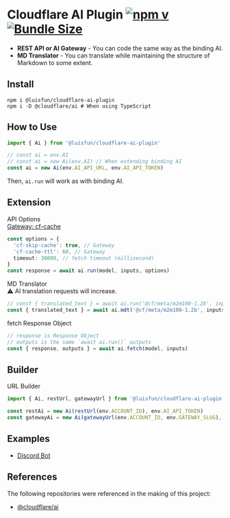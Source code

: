 # Cloudflare AI Plugin [![npm v](https://img.shields.io/npm/v/@luisfun/cloudflare-ai-plugin)](https://www.npmjs.com/package/@luisfun/cloudflare-ai-plugin) [![Bundle Size](https://img.shields.io/bundlephobia/min/@luisfun/cloudflare-ai-plugin)](https://bundlephobia.com/package/@luisfun/cloudflare-ai-plugin)

- **REST API or AI Gateway** - You can code the same way as the binding AI.
- **MD Translator** - You can translate while maintaining the structure of Markdown to some extent.

## Install

```shell
npm i @luisfun/cloudflare-ai-plugin
npm i -D @cloudflare/ai # When using TypeScript
```

## How to Use

```ts
import { Ai } from '@luisfun/cloudflare-ai-plugin'

// const ai = env.AI
// const ai = new Ai(env.AI) // When extending binding AI
const ai = new Ai(env.AI_API_URL, env.AI_API_TOKEN)
```

Then, `ai.run` will work as with binding AI.

## Extension

API Options  
[Gateway: cf-cache](https://developers.cloudflare.com/ai-gateway/configuration/caching/)

```ts
const options = {
  'cf-skip-cache': true, // Gateway
  'cf-cache-ttl': 60, // Gateway
  timeout: 30000, // fetch timeout (millisecond)
}
const response = await ai.run(model, inputs, options)
```

MD Translator  
⚠️ AI translation requests will increase.

```ts
// const { translated_text } = await ai.run('@cf/meta/m2m100-1.2b', inputs)
const { translated_text } = await ai.mdt('@cf/meta/m2m100-1.2b', inputs)
```

fetch Response Object

```ts
// response is Response Object
// outputs is the same `await ai.run()` outputs
const { response, outputs } = await ai.fetch(model, inputs)
```

## Builder

URL Builder

```ts
import { Ai, restUrl, gatewayUrl } from '@luisfun/cloudflare-ai-plugin'

const restAi = new Ai(restUrl(env.ACCOUNT_ID), env.AI_API_TOKEN)
const gatewayAi = new Ai(gatewayUrl(env.ACCOUNT_ID, env.GATEWAY_SLUG), env.AI_API_TOKEN)
```

## Examples

- [Discord Bot](https://github.com/LuisFun/discord-bot-cloudflare-ai-challenge)

## References

The following repositories were referenced in the making of this project:

- [@cloudflare/ai](https://www.npmjs.com/package/@cloudflare/ai)
